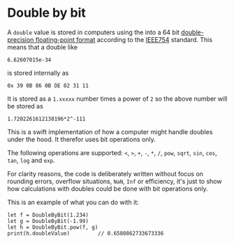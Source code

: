 # Double by bit

A `double` value is stored in computers using the into a 64 bit [double-precision floating-point format](https://en.wikipedia.org/wiki/Double-precision_floating-point_format) according to the [IEEE754](https://en.wikipedia.org/wiki/IEEE_754) standard. This means that a double like

`6.62607015e-34`

is stored internally as

`0x 39 0B 86 0B DE 02 31 11`

It is stored as a `1.xxxxx` number times a power of `2` so the above number will be stored as

`1.7202261612138196*2^-111`

This is a swift implementation of how a computer might handle doubles under the hood. It therefor uses bit operations only.

The following operations are supported: `<`, `>`, `+`, `-`, `*`, `/`, `pow`, `sqrt`, `sin`, `cos`, `tan`, `log` and `exp`.

For clarity reasons, the code is deliberately written without focus on rounding errors, overflow situations, `NaN`, `Inf` or efficiency, it's just to show how calculations with doubles could be done with bit operations only.

This is an example of what you can do with it:

```
let f = DoubleByBit(1.234)
let g = DoubleByBit(-1.99)
let h = DoubleByBit.pow(f, g)
print(h.doubleValue)         // 0.6580862733673336
```
